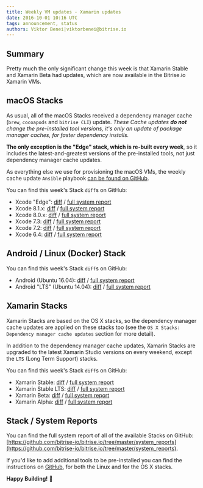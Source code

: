 ```yaml
---
title: Weekly VM updates - Xamarin updates
date: 2016-10-01 10:16 UTC
tags: announcement, status
authors: Viktor Benei|viktorbenei@bitrise.io
---
```


## Summary

Pretty much the only significant change this week is that
Xamarin Stable and Xamarin Beta had updates, which are now
available in the Bitrise.io Xamarin VMs.


## macOS Stacks

As usual, all of the macOS Stacks received a dependency manager cache (`brew`, `cocoapods` and `bitrise CLI`) update.
*These Cache updates __do not__ change the pre-installed tool versions, it's
only an update of package manager caches, for faster dependency installs.*

**The only exception is the "Edge" stack, which is re-built every week**,
so it includes the latest-and-greatest versions of the pre-installed tools,
not just dependency manager cache updates.

As everything else we use for
provisioning the macOS VMs, the weekly cache update `Ansible` playbook
[can be found on GitHub](https://github.com/bitrise-io/osx-box-bootstrap/blob/master/weekly-cache-update-playbook.yml).

You can find this week's Stack `diff`s on GitHub:

* Xcode "Edge": [diff](https://github.com/bitrise-io/bitrise.io/pull/73/commits/64b2202e311371d5fd283ef5826a0a8b788eb38c) / [full system report](https://github.com/bitrise-io/bitrise.io/blob/master/system_reports/osx-xcode-edge.log)
* Xcode 8.1.x: [diff](https://github.com/bitrise-io/bitrise.io/pull/73/commits/f837db8df40c406cbdabb95cf3ef5df2de4ec80f) / [full system report](https://github.com/bitrise-io/bitrise.io/blob/master/system_reports/osx-xcode-8.1.x.log)
* Xcode 8.0.x: [diff](https://github.com/bitrise-io/bitrise.io/pull/73/commits/766fd68524e8d888adefa82c984b3939a66e8d5b) / [full system report](https://github.com/bitrise-io/bitrise.io/blob/master/system_reports/osx-xcode-8.0.x.log)
* Xcode 7.3: [diff](https://github.com/bitrise-io/bitrise.io/pull/73/commits/2ab5e53bd80359c4f96dd4b2e65d4b84b88de387) / [full system report](https://github.com/bitrise-io/bitrise.io/blob/master/system_reports/osx-xcode-7.3.log)
* Xcode 7.2: [diff](https://github.com/bitrise-io/bitrise.io/pull/73/commits/a11f6ea4099dbf613f5695bb3d622306d0b6d3b4) / [full system report](https://github.com/bitrise-io/bitrise.io/blob/master/system_reports/osx-xcode-7.2.log)
* Xcode 6.4: [diff](https://github.com/bitrise-io/bitrise.io/pull/73/commits/de2dcf0f5e33e85c88040100d296db36db7d72b2) / [full system report](https://github.com/bitrise-io/bitrise.io/blob/master/system_reports/osx-xcode-6.4.log)


## Android / Linux (Docker) Stack

You can find this week's Stack `diff`s on GitHub:

* Android (Ubuntu 16.04): [diff](https://github.com/bitrise-io/bitrise.io/pull/73/commits/c713b4f7ee4d5cb42122d3819e0e039c41edba8d) / [full system report](https://github.com/bitrise-io/bitrise.io/blob/master/system_reports/linux-docker-android.log)
* Android "LTS" (Ubuntu 14.04): [diff](https://github.com/bitrise-io/bitrise.io/pull/73/commits/915ef6e512f6a83fac6ca0a19dccdff4fe24a4fd) / [full system report](https://github.com/bitrise-io/bitrise.io/blob/master/system_reports/linux-docker-android-lts.log)


## Xamarin Stacks

Xamarin Stacks are based on the OS X stacks, so the dependency manager cache updates are applied
on these stacks too (see the `OS X Stacks: Dependency manager cache updates` section for more detail).

In addition to the dependency manager cache updates, Xamarin Stacks are upgraded to the latest
Xamarin Studio versions on every weekend, except the `LTS` (Long Term Support) stacks.

You can find this week's Stack `diff`s on GitHub:

* Xamarin Stable: [diff](https://github.com/bitrise-io/bitrise.io/pull/73/commits/c97a4578dc24fd1b70a197239500124b6ff5870c) / [full system report](https://github.com/bitrise-io/bitrise.io/blob/master/system_reports/osx-xamarin-stable.log)
* Xamarin Stable LTS: [diff](https://github.com/bitrise-io/bitrise.io/pull/73/commits/b29297a550fe2309d0f396d137997c6a11474897) / [full system report](https://github.com/bitrise-io/bitrise.io/blob/master/system_reports/osx-xamarin-stable-LTS.log)
* Xamarin Beta: [diff](https://github.com/bitrise-io/bitrise.io/pull/73/commits/a51788e2d07adfabf82fa6d3bcbf2315030b7fa3) / [full system report](https://github.com/bitrise-io/bitrise.io/blob/master/system_reports/osx-xamarin-beta.log)
* Xamarin Alpha: [diff](https://github.com/bitrise-io/bitrise.io/pull/73/commits/aed53fe709d730b6909ee9adb3ced41eb8e597cc) / [full system report](https://github.com/bitrise-io/bitrise.io/blob/master/system_reports/osx-xamarin-alpha.log)


## Stack / System Reports

You can find the full system report of all of the available Stacks
on GitHub: [https://github.com/bitrise-io/bitrise.io/tree/master/system_reports](https://github.com/bitrise-io/bitrise.io/tree/master/system_reports).

If you'd like to add additional tools to be pre-installed you can find the
instructions on [GitHub](https://github.com/bitrise-io/bitrise.io#request-a-tool-to-be-pre-installed-on-a-build-machine),
for both the Linux and for the OS X stacks.

**Happy Building!** 🚀

